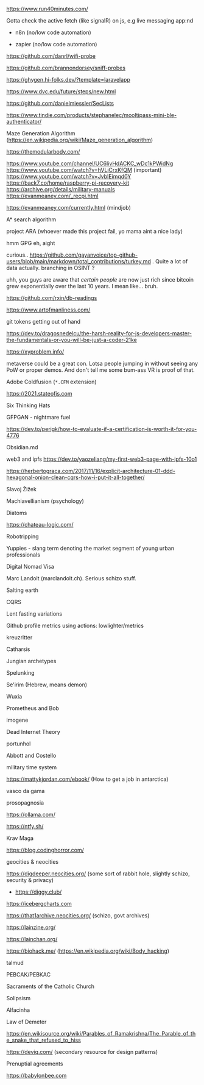 
https://www.run40minutes.com/

Gotta check the active fetch (like signalR) on js, e.g live messaging app:nd 

- n8n (no/low code automation)

- zapier (no/low code automation)

https://github.com/danrl/wifi-probe

https://github.com/brannondorsey/sniff-probes


https://ghygen.hi-folks.dev/?template=laravelapp

https://www.dvc.edu/future/steps/new.html


https://github.com/danielmiessler/SecLists

https://www.tindie.com/products/stephanelec/mooltipass-mini-ble-authenticator/

Maze Generation Algorithm (https://en.wikipedia.org/wiki/Maze_generation_algorithm)


https://themodularbody.com/


https://www.youtube.com/channel/UC6IivHdACKC_wDc1kPWidNg
https://www.youtube.com/watch?v=hVLjCrxKfQM (important)
https://www.youtube.com/watch?v=JvbIEimqd0Y
https://back7.co/home/raspberry-pi-recovery-kit
https://archive.org/details/military-manuals
https://evanmeaney.com/_recpi.html

https://evanmeaney.com/currently.html (mindjob)



A* search algorithm

project ARA (whoever made this project fail, yo mama aint a nice lady)


hmm GPG eh, aight

curious.. https://github.com/gayanvoice/top-github-users/blob/main/markdown/total_contributions/turkey.md . Quite a lot of data actually. branching in OSINT ?

uhh, you guys are aware that *certain people* are now just rich since bitcoin grew exponentially over the last 10 years. I mean like... bruh. 

https://github.com/rxin/db-readings

https://www.artofmanliness.com/

git tokens getting out of hand

https://dev.to/dragosnedelcu/the-harsh-reality-for-js-developers-master-the-fundamentals-or-you-will-be-just-a-coder-21ke

https://xyproblem.info/

metaverse could be a great con. Lotsa people jumping in without seeing any PoW or proper demos. And don't tell me some bum-ass VR is proof of that.

Adobe Coldfusion (`*.CFM` extension)

https://2021.stateofjs.com

Six Thinking Hats


GFPGAN - nightmare fuel


https://dev.to/perigk/how-to-evaluate-if-a-certification-is-worth-it-for-you-4776

Obsidian.md

web3 and ipfs https://dev.to/yaozeliang/my-first-web3-page-with-ipfs-10o1

https://herbertograca.com/2017/11/16/explicit-architecture-01-ddd-hexagonal-onion-clean-cqrs-how-i-put-it-all-together/


Slavoj Žižek

Machiavellianism (psychology)

Diatoms

https://chateau-logic.com/

Robotripping

Yuppies - slang term denoting the market segment of young urban professionals

Digital Nomad Visa

Marc Landolt (marclandolt.ch). Serious schizo stuff.

Salting earth

CQRS

Lent fasting variations

Github profile metrics using actions: lowlighter/metrics

kreuzritter

Catharsis

Jungian archetypes

Spelunking

Se'irim (Hebrew, means demon)

Wuxia

Prometheus and Bob

imogene

Dead Internet Theory

portunhol

Abbott and Costello

military time system

https://mattykjordan.com/ebook/ (How to get a job in antarctica)

vasco da gama

prosopagnosia

https://ollama.com/

https://ntfy.sh/

Krav Maga

https://blog.codinghorror.com/

geocities & neocities

https://digdeeper.neocities.org/ (some sort of rabbit hole, slightly schizo, security & privacy) 
 - https://diggy.club/

https://icebergcharts.com

https://that1archive.neocities.org/ (schizo, govt archives)

https://lainzine.org/

https://lainchan.org/

https://biohack.me/ (https://en.wikipedia.org/wiki/Body_hacking)

talmud

PEBCAK/PEBKAC

Sacraments of the Catholic Church

Solipsism

Alfacinha

Law of Demeter

https://en.wikisource.org/wiki/Parables_of_Ramakrishna/The_Parable_of_the_snake_that_refused_to_hiss

https://deviq.com/ (secondary resource for design patterns)

Prenuptial agreements

https://babylonbee.com
